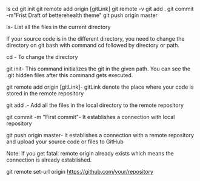 ls
cd
git init
git remote add origin [gitLink]
git remote -v
git add .
git commit -m"Frist Draft of betterehealth theme"
git push origin master

ls- List all the files in the current directory

If your source code is in the different directory, you need to change the directory on git bash with command cd followed by directory or path.

cd - To change the directory

git init- This command initializes the git in the given path. You can see the .git hidden files after this command gets executed.

git remote add origin [gitLink]- gitLink denote the place where your code is stored in the remote repository

git add .- Add all the files in the local directory to the remote repository

git commit -m "First commit"- It establishes a connection with local repository

git push origin master- It establishes a connection with a remote repository and upload your source code or files to GitHub

Note: If you get fatal: remote origin already exists which means the connection is already established.

git remote set-url origin https://github.com/your/repository
